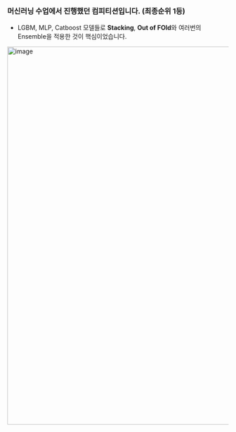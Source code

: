 ### 머신러닝 수업에서 진행했던 컴피티션입니다. (최종순위 1등) 

- LGBM, MLP, Catboost 모델들로 **Stacking**, **Out of FOld**와 여러번의 Ensemble을 적용한 것이 핵심이었습니다.
<img width="861" alt="image" src="https://user-images.githubusercontent.com/103241961/215052713-eb524d16-ba25-45b0-9fae-baeac0a919f5.png">
